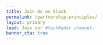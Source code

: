 ```yaml
---
title: Join Us on Slack
permalink: /partnership-principles/
layout: primary
lead: Join our #techRadar channel.
banner_cta: true
---
```


